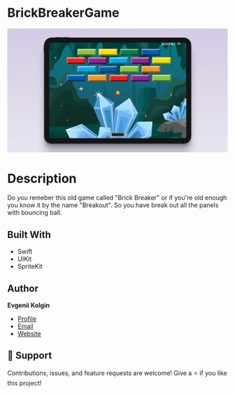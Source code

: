 # BrickBreakerGame
![screenshot](/screenshot.webp)
# Description
Do you remeber this old game called "Brick Breaker" or if you're old enough you know it by the name "Breakout". So you have break out all the panels with bouncing ball.

## Built With
- Swift
- UIKit
- SpriteKit

## Author
**Evgenii Kolgin**

- [Profile](https://github.com/Colgates "Evgenii Kolgin")
- [Email](mailto:kolgin.ev@gmail.com?subject=Hi% "Hi!")
- [Website](https://evgeniikolgin.ru "Welcome")

## 🤝 Support
Contributions, issues, and feature requests are welcome!
Give a ⭐️ if you like this project!
